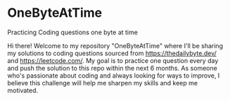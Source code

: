# OneByteAtTime
Practicing Coding questions one byte at time 

Hi there! Welcome to my repository "OneByteAtTime" where I'll be sharing my solutions to coding questions sourced from https://thedailybyte.dev/ and https://leetcode.com/. My goal is to practice one question every day and push the solution to this repo within the next 6 months. As someone who's passionate about coding and always looking for ways to improve, I believe this challenge will help me sharpen my skills and keep me motivated.
